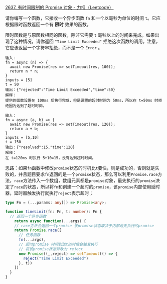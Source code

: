 [2637. 有时间限制的 Promise 对象 - 力扣（Leetcode）](https://leetcode.cn/problems/promise-time-limit/description/)

请你编写一个函数，它接收一个异步函数 `fn` 和一个以毫秒为单位的时间 `t`。它应根据限时函数返回一个有 **限时** 效果的函数。

限时函数是与原函数相同的函数，除非它需要 `t` 毫秒以上的时间来完成。如果出现了这种情况，请你返回 `"Time Limit Exceeded"` 拒绝这次函数的调用。注意，它应该返回一个字符串拒绝，而不是一个 `Error` 。

```
输入：
fn = async (n) => { 
  await new Promise(res => setTimeout(res, 100)); 
  return n * n; 
}
inputs = [5]
t = 50
输出：{"rejected":"Time Limit Exceeded","time":50}
解释：
提供的函数设置在 100ms 后执行完成，但是设置的超时时间为 50ms，所以在 t=50ms 时拒绝因为达到了超时时间。

输入：
fn = async (a, b) => { 
  await new Promise(res => setTimeout(res, 120)); 
  return a + b; 
}
inputs = [5,10]
t = 150
输出：{"resolved":15,"time":120}
解释：
在 t=120ms 时执行 5+10=15，没有达到超时时间。
```

思路：如果`fn`函数中修改`promise`状态的时机比`t`要快，则是成功的，否则就是失败的，并且题目要求`fn`返回的是一个`promise`状态，那么可以利用`Promise.race`方法，`race`方法传入一个数组，数组元素都是`promise`对象，最先执行的`promise`决定了`race`的状态，所以将`fn`和创建一个超时的`promise`，该`promise`内部使用延时器，延时器触发执行就执行`reject`表示超时；

```typescript
type Fn = (...params: any[]) => Promise<any>;

function timeLimit(fn: Fn, t: number): Fn {
  // 返回一个异步函数 
	return async function(...args) {
    // race方法会返回一个promise 该promise状态取决于内部最先执行的promise
    return Promise.race([
      // 任务函数
      fn(...args),
      // 超时promise 时间到达t的时候会触发执行
      // 将该promise状态修改为 reject
      new Promise((_,reject) => setTimeout(() => {
        reject("Time Limit Exceeded")
      }, t))
    ])
  }
}
```

